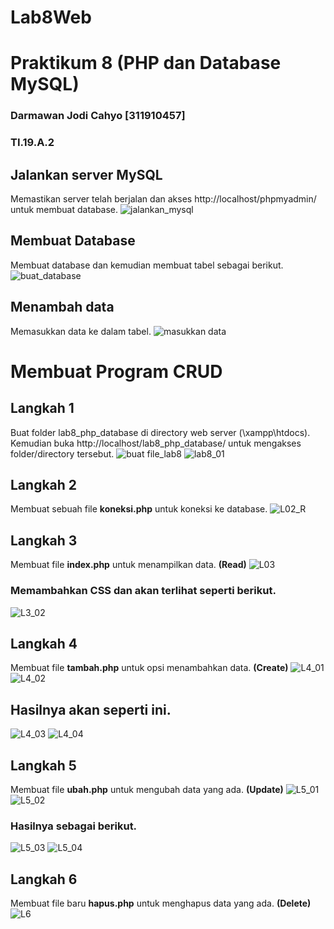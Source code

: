 # Lab8Web
# Praktikum 8 (PHP dan Database MySQL)

### Darmawan Jodi Cahyo [311910457]

### TI.19.A.2

## Jalankan server MySQL
Memastikan server telah berjalan dan akses http://localhost/phpmyadmin/ untuk membuat database.
![jalankan_mysql](https://user-images.githubusercontent.com/56252129/120416929-32316a80-c388-11eb-9185-53eb515523d9.png)

## Membuat Database
Membuat database dan kemudian membuat tabel sebagai berikut.
![buat_database](https://user-images.githubusercontent.com/56252129/120416969-42494a00-c388-11eb-8c18-46fbe3b8b68b.png)

## Menambah data
Memasukkan data ke dalam tabel.
![masukkan data](https://user-images.githubusercontent.com/56252129/120417014-52f9c000-c388-11eb-90f8-531267e4db08.png)

# Membuat Program CRUD
## Langkah 1
Buat folder lab8_php_database di directory web server (\xampp\htdocs). Kemudian buka http://localhost/lab8_php_database/ untuk mengakses folder/directory tersebut.
![buat file_lab8](https://user-images.githubusercontent.com/56252129/120417664-68bbb500-c389-11eb-8e28-32bb37c06c58.PNG)
![lab8_01](https://user-images.githubusercontent.com/56252129/120417757-930d7280-c389-11eb-8169-672782f08ec0.PNG)

## Langkah 2
Membuat sebuah file <b>koneksi.php</b> untuk koneksi ke database.
![L02_R](https://user-images.githubusercontent.com/56252129/123799392-614ce480-d912-11eb-8873-5729462caaf1.PNG)

## Langkah 3
Membuat file <b>index.php</b> untuk menampilkan data. <b>(Read)</b>
![L03](https://user-images.githubusercontent.com/56252129/120421324-46796580-c390-11eb-9cc9-67f5a9159dff.PNG)

### Memambahkan CSS dan akan terlihat seperti berikut.
![L3_02](https://user-images.githubusercontent.com/56252129/123800629-afaeb300-d913-11eb-885a-e508926b8c40.PNG)

## Langkah 4
Membuat file <b>tambah.php</b> untuk opsi menambahkan data. <b>(Create)</b>
![L4_01](https://user-images.githubusercontent.com/56252129/120421487-9821f000-c390-11eb-8772-d0c503fd98a0.PNG)
![L4_02](https://user-images.githubusercontent.com/56252129/120421527-ab34c000-c390-11eb-8cbb-03a8bc495ab3.PNG)

## Hasilnya akan seperti ini.
![L4_03](https://user-images.githubusercontent.com/56252129/123801657-b0941480-d914-11eb-96e3-ba9ad11a3b36.PNG)
![L4_04](https://user-images.githubusercontent.com/56252129/123801871-dd482c00-d914-11eb-8bb9-5feded200fb5.PNG)

## Langkah 5
Membuat file <b>ubah.php</b> untuk mengubah data yang ada. <b>(Update)</b>
![L5_01](https://user-images.githubusercontent.com/56252129/120422978-afaea800-c393-11eb-8ff1-37b6f1f81f3c.PNG)
![L5_02](https://user-images.githubusercontent.com/56252129/120423005-bfc68780-c393-11eb-8dab-6e1ea77b822e.PNG)

### Hasilnya sebagai berikut.
![L5_03](https://user-images.githubusercontent.com/56252129/123806112-d4595980-d918-11eb-8190-79324449cdb4.PNG)
![L5_04](https://user-images.githubusercontent.com/56252129/123806193-e6d39300-d918-11eb-9472-53ea3300fa57.jpg)

## Langkah 6
Membuat file baru <b>hapus.php</b> untuk menghapus data yang ada. <b>(Delete)</b>
![L6](https://user-images.githubusercontent.com/56252129/123806885-91e44c80-d919-11eb-894a-3fc63478b7b3.PNG)

